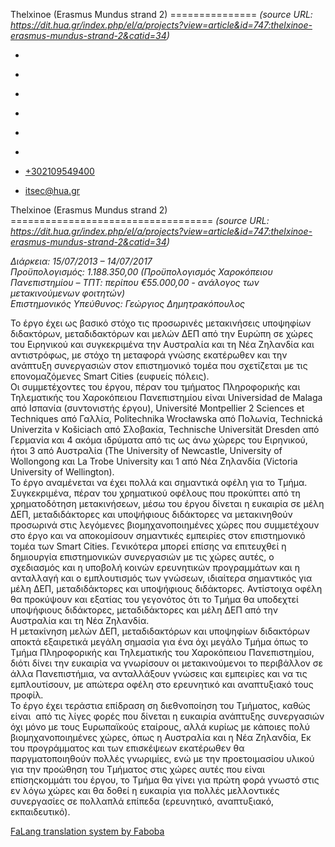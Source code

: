 Thelxinoe (Erasmus Mundus strand 2)
===============    *(source URL: https://dit.hua.gr/index.php/el/a/projects?view=article&id=747:thelxinoe-erasmus-mundus-strand-2&catid=34)*

*   [](https://www.facebook.com/ditharokopio)
*   [](https://www.youtube.com/channel/UCEHkYirpXF1nSLxDCrfDZ4A)
*   [](https://www.linkedin.com/company/77699385)
*   [](https://www.instagram.com/dithua)

*   [](https://dit.hua.gr/index.php/el/a/projects)
*   [](https://dit.hua.gr/index.php/en/research/projects)

*   [+302109549400](tel:+302109549400)
*   [itsec@hua.gr](mailto:itsec@hua.gr)

Thelxinoe (Erasmus Mundus strand 2)
===================================  *(source URL: https://dit.hua.gr/index.php/el/a/projects?view=article&id=747:thelxinoe-erasmus-mundus-strand-2&catid=34)*

_Διάρκεια: 15/07/2013 – 14/07/2017_  
_Προϋπολογισμός: 1.188.350,00 (Προϋπολογισμός Χαροκόπειου Πανεπιστημίου – ΤΠΤ: περίπου €55.000,00 - ανάλογος των μετακινούμενων φοιτητών)_  
_Επιστημονικός Υπεύθυνος: Γεώργιος Δημητρακόπουλος_

Το έργο έχει ως βασικό στόχο τις προσωρινές μετακινήσεις υποψηφίων διδακτόρων, μεταδιδακτόρων και μελών ΔΕΠ από την Ευρώπη σε χώρες του Ειρηνικού και συγκεκριμένα την Αυστραλία και τη Νέα Ζηλανδία και αντιστρόφως, με στόχο τη μεταφορά γνώσης εκατέρωθεν και την ανάπτυξη συνεργασιών στον επιστημονικό τομέα που σχετίζεται με τις επονομαζόμενες Smart Cities (ευφυείς πόλεις).  
Οι συμμετέχοντες του έργου, πέραν του τμήματος Πληροφορικής και Τηλεματικής του Χαροκόπειου Πανεπιστημίου είναι Universidad de Malaga από Ισπανία (συντονιστής έργου), Université Montpellier 2 Sciences et Techniques από Γαλλία, Politechnika Wrocławska από Πολωνία, Technická Univerzita v Košiciach από Σλοβακία, Technische Universität Dresden από Γερμανία και 4 ακόμα ιδρύματα από τις ως άνω χώρερς του Ειρηνικού, ήτοι 3 από Αυστραλία (The University of Newcastle, University of Wollongong και La Trobe University και 1 από Νέα Ζηλανδία (Victoria University of Wellington).  
Το έργο αναμένεται να έχει πολλά και σημαντικά οφέλη για το Τμήμα. Συγκεκριμένα, πέραν του χρηματικού οφέλους που προκύπτει από τη χρηματοδότηση μετακινήσεων, μέσω του έργου δίνεται η ευκαιρία σε μέλη ΔΕΠ, μεταδιδάκτορες και υποψήφιους διδάκτορες να μετακινηθούν προσωρινά στις λεγόμενες βιομηχανοποιημένες χώρες που συμμετέχουν στο έργο και να αποκομίσουν σημαντικές εμπειρίες στον επιστημονικό τομέα των Smart Cities. Γενικότερα μπορεί επίσης να επιτευχθεί η δημιουργία επιστημονικών συνεργασιών με τις χώρες αυτές, ο σχεδιασμός και η υποβολή κοινών ερευνητικών προγραμμάτων και η ανταλλαγή και ο εμπλουτισμός των γνώσεων, ιδιαίτερα σημαντικός για μέλη ΔΕΠ, μεταδιδάκτορες και υποψήφιους διδάκτορες. Αντίστοιχα οφέλη θα προκύψουν και εξατίας του γεγονότος ότι το Τμήμα θα υποδεχτεί υποψήφιους διδάκτορες, μεταδιδάκτορες και μέλη ΔΕΠ από την Αυστραλία και τη Νέα Ζηλανδία.  
Η μετακίνηση μελών ΔΕΠ, μεταδιδακτόρων και υποψηφίων διδακτόρων αποκτά εξαιρετικά μεγάλη σημασία για ένα όχι μεγάλο Τμήμα όπως το Τμήμα Πληροφορικής και Τηλεματικής του Χαροκόπειου Πανεπιστημίου, διότι δίνει την ευκαιρία να γνωρίσουν οι μετακινούμενοι το περιβάλλον σε άλλα Πανεπιστήμια, να ανταλλάξουν γνώσεις και εμπειρίες και να τις εμπλουτίσουν, με απώτερα οφέλη στο ερευνητικό και αναπτυξιακό τους προφίλ.  
Το έργο έχει τεράστια επίδραση ση διεθνοποίηση του Τμήματος, καθώς είναι  από τις λίγες φορές που δίνεται η ευκαιρία ανάπτυξης συνεργασιών όχι μόνο με τους Ευρωπαϊκούς εταίρους, αλλά κυρίως με κάποιες πολύ βιομηχανοποιημένες χώρες, όπως η Αυστραλία και η Νέα Ζηλανδία, Εκ του προγράμματος και των επισκέψεων εκατέρωθεν θα παργματοποιηθούν πολλές γνωριμίες, ενώ με την προετοιμασίου υλικού για την προώθηση του Τμήματος στις χώρες αυτές που είναι επίσηςκομμάτι του έργου, το Τμήμα θα γίνει για πρώτη φορά γνωστό στις εν λόγω χώρες και θα δοθεί η ευκαιρία για πολλές μελλοντικές συνεργασίες σε πολλαπλά επίπεδα (ερευνητικό, αναπτυξιακό, εκπαιδευτικό).

[FaLang translation system by Faboba](http://www.faboba.com/ "Faboba : Création de composantJoomla")

[](https://dit.hua.gr/index.php/el/a/projects?view=article&id=747:thelxinoe-erasmus-mundus-strand-2&catid=34#)
